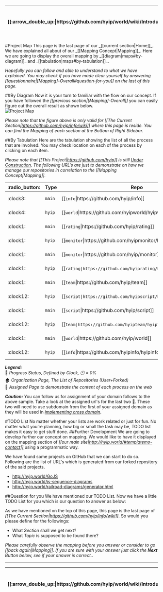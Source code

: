 <table>
  <thead>
    <tr>
      <th>[[:arrow_double_up:|https://github.com/hyip/world/wiki/Introduction]]</th>
      <th>[[:arrow_up_small:|https://github.com/hyipworld/hyipworld.github.io/wiki/Introduction]]</th>
      <th>[[:rewind:|Introduction]] [[Intro|Introduction]]</th>
      <th>[[:arrow_backward:|[Mapping]-Overall]] [[Prev|[Mapping]-Overall]]</th>
      <th>[[:repeat:|maps#project-map]] [[Reload|maps]]</th>
      <th>Last :arrow_forward:</th>
      <th>[[Next|https://github.com/hyip/rating]] [[:fast_forward:|https://github.com/hyip/rating]]</th>
      <th>[[:arrow_down_small:|https://github.com/hyip/rating]]</th>
      <th>[[:arrow_double_down:|https://github.com/hyip/rating/wiki/Introduction]]</th>
    </tr>
  </thead>
</table>
#Project Map
This page is the last page of our _[[current section|Home]]_. We have explained all about of our _[[Mapping Concept|Mapping]]_. Here we are going to display the overall mapping by _[[diagram|maps#by-diagram]]_ and _[[tabulation|maps#by-tabulation]]_.  

_Hopefully you can follow and able to understand to what we have explained. You may check if you have made clear yourself by answering [[questionnaire|[Mapping]-Overall#question-for-you]] on the last of this page._

##By Diagram
Now it is your turn to familiar with the flow on our concept. If you have followed the _[[previous section|[Mapping]-Overall]]_ you can easily figure out the overall result as shown below.  
[![Project Map](https://hyipworld.github.io/images/github/doc/info.png)](https://tophyipmonitor.wordpress.com/hyip-world/) 
 
_Please note that the figure above is only valid for [[The Current Section|https://github.com/hyip/info/wiki]] where this page is reside. You can find the Mapping of each section at the Bottom of Right Sidebar._

##By Tabulation
Here are the tabulation showing the list of all the process that are involved. You may check location on each of the process by clicking on each item.

_Please note that [[This Project|https://github.com/hyip]] is still <u>Under Construction</u>. The following URL's are just to demonstrate on how we manage our repositories in correlation to the [[Mapping Concept|Mapping]]._
<table>
  <thead>
    <tr>
      <th>:radio_button:</th>
      <th>Type</th>
      <th>Repo</th>
      <th>Wiki</th>
      <th>Team</th>
      <th>Platform</th>
      <th>Channel</th>
    </tr>
  </thead>
  <tbody>
    <tr>
      <td scope="row">:clock3:</td>
      <td scope="row"><code>main</code></td>
      <td>[[<code>info</code>|https://github.com/hyip/info]]</td>
      <td>[[<code>info</code>|https://github.com/hyip/info/wiki]]</td>
      <td scope="row"><img src="https://avatars1.githubusercontent.com/u/8466209?v=20&s=20"></td>
      <td scope="row">-</td>
      <td scope="row">
<a href="maps#project-map" target="_blank"><img src="https://avatars0.githubusercontent.com/u/69631?v=20&s=20"></a>
<a href="maps#project-map" target="_blank"><img src="https://avatars0.githubusercontent.com/u/50278?v=20&s=20"></a>
<a href="maps#project-map" target="_blank"><img src="https://avatars0.githubusercontent.com/u/3597853?v=20&s=20"></a>
<a href="maps#project-map" target="_blank"><img src="https://avatars0.githubusercontent.com/u/541152?v=20&s=20"></a>
<a href="maps#project-map" target="_blank"><img src="https://avatars0.githubusercontent.com/u/14248?v=20&s=20"></a>                                        <a href="maps#project-map" target="_blank"><img src="https://avatars0.githubusercontent.com/u/2325903?v=20&s=20"></a>
</td>
    </tr>
    <tr>
      <td scope="row">:clock4:</td>
      <td scope="row"><code>hyip</code></td>
      <td>[[<code>world</code>|https://github.com/hyipworld/hyipworld.github.io]]</td>
      <td>[[<code>world</code>|https://github.com/hyipworld/hyipworld.github.io/wiki]]</td>
      <td scope="row"><img src="https://avatars1.githubusercontent.com/u/8466209?v=20&s=20"></td>
      <td scope="row">[[:house:|https://github.com/hyipworld]] [[:cinema:|http://hyip.world/]] </td>
      <td scope="row">
<a href="maps#project-map" target="_blank"><img src="https://avatars0.githubusercontent.com/u/69631?v=20&s=20"></a>
<a href="maps#project-map" target="_blank"><img src="https://avatars0.githubusercontent.com/u/50278?v=20&s=20"></a>
<a href="maps#project-map" target="_blank"><img src="https://avatars0.githubusercontent.com/u/3597853?v=20&s=20"></a>
<a href="maps#project-map" target="_blank"><img src="https://avatars0.githubusercontent.com/u/276006?v=20&s=20"></a>
<a href="maps#project-map" target="_blank"><img src="https://avatars0.githubusercontent.com/u/366151?v=20&s=20"></a>                                        <a href="maps#project-map" target="_blank"><img src="https://avatars0.githubusercontent.com/u/951002?v=20&s=20"></a>                                        </td>
    <tr>
      <td scope="row">:clock1:</td>
      <td scope="row"><code>main</code></td>
      <td>[[<code>rating</code>|https://github.com/hyip/rating]]</td>
      <td>[[<code>rating</code>|https://github.com/hyip/rating/wiki]]</td>
      <td scope="row"><img src="https://avatars1.githubusercontent.com/u/8466209?v=20&s=20"></td>
      <td scope="row"><img src="https://avatars0.githubusercontent.com/u/1342004?v=20&s=20"> </td>
      <td scope="row">
<a href="maps#project-map" target="_blank"><img src="https://avatars0.githubusercontent.com/u/69631?v=20&s=20"></a>
<a href="maps#project-map" target="_blank"><img src="https://avatars0.githubusercontent.com/u/50278?v=20&s=20"></a>
<a href="maps#project-map" target="_blank"><img src="https://avatars0.githubusercontent.com/u/3597853?v=20&s=20"></a>
<a href="maps#project-map" target="_blank"><img src="https://avatars0.githubusercontent.com/u/541152?v=20&s=20"></a>
<a href="maps#project-map" target="_blank"><img src="https://avatars0.githubusercontent.com/u/14248?v=20&s=20"></a>                                        <a href="maps#project-map" target="_blank"><img src="https://avatars0.githubusercontent.com/u/2325903?v=20&s=20"></a>
</td>
    </tr>
    <tr>
      <td scope="row">:clock1:</td>
      <td scope="row"><code>hyip</code></td>
      <td>[[<code>monitor</code>|https://github.com/hyipmonitor/hyipmonitor.github.io]] </td>
      <td>[[<code>monitor|https://github.com/hyipmonitor/hyipmonitor.github.io/wiki]]</code></td>
      <td scope="row"><img src="https://avatars1.githubusercontent.com/u/14018681?v=20&s=20"</td>
      <td scope="row">[[:house:|https://github.com/hyipmonitor]] [[:cinema:|http://hyipmonitors.info/]] </td>
      <td scope="row">
<a href="maps#project-map" target="_blank"><img src="https://avatars0.githubusercontent.com/u/69631?v=20&s=20"></a>
<a href="maps#project-map" target="_blank"><img src="https://avatars0.githubusercontent.com/u/50278?v=20&s=20"></a>
<a href="maps#project-map" target="_blank"><img src="https://avatars0.githubusercontent.com/u/3597853?v=20&s=20"></a>
<a href="maps#project-map" target="_blank"><img src="https://avatars0.githubusercontent.com/u/276006?v=20&s=20"></a>
<a href="maps#project-map" target="_blank"><img src="https://avatars0.githubusercontent.com/u/366151?v=20&s=20"></a>                                        <a href="maps#project-map" target="_blank"><img src="https://avatars0.githubusercontent.com/u/951002?v=20&s=20"></a>                                        </td>
    <tr>
    <tr>
      <td scope="row">:clock1:</td>
      <td scope="row"><code>main</code></td>
      <td>[[<code>monitor</code>|https://github.com/hyip/monitor]]</td>
      <td>[[<code>monitor</code>|https://github.com/hyip/monitor/wiki]]</td>
      <td scope="row"><img src="https://avatars1.githubusercontent.com/u/14018681?v=20&s=20"</td>
      <td scope="row"><a href="https://github.com/aws" target="_blank"><img src="https://avatars0.githubusercontent.com/u/2232217?v=20&s=20"></a></td>
      <td scope="row">
<a href="maps#project-map" target="_blank"><img src="https://avatars0.githubusercontent.com/u/69631?v=20&s=20"></a>
<a href="maps#project-map" target="_blank"><img src="https://avatars0.githubusercontent.com/u/50278?v=20&s=20"></a>
<a href="maps#project-map" target="_blank"><img src="https://avatars0.githubusercontent.com/u/3597853?v=20&s=20"></a>
<a href="maps#project-map" target="_blank"><img src="https://avatars0.githubusercontent.com/u/541152?v=20&s=20"></a>
<a href="maps#project-map" target="_blank"><img src="https://avatars0.githubusercontent.com/u/14248?v=20&s=20"></a>                                        <a href="maps#project-map" target="_blank"><img src="https://avatars0.githubusercontent.com/u/2325903?v=20&s=20"></a>
</td>
    </tr>
    <tr>
      <td scope="row">:clock1:</td>
      <td scope="row"><code>hyip</code></td>
      <td>[[<code>rating|https://github.com/hyiprating/hyiprating.github.io]]</code></td>
      <td>[[<code>rating|https://github.com/hyiprating/hyiprating.github.io/wiki]]</code></td>
      <td scope="row"><img src="https://avatars1.githubusercontent.com/u/14160646?v=20&s=20"></td>
      <td scope="row">[[:house:|https://github.com/hyiprating]] [[:cinema:|http://tophyips.info/]] </td>
      <td scope="row">
<a href="maps#project-map" target="_blank"><img src="https://avatars0.githubusercontent.com/u/69631?v=20&s=20"></a>
<a href="maps#project-map" target="_blank"><img src="https://avatars0.githubusercontent.com/u/50278?v=20&s=20"></a>
<a href="maps#project-map" target="_blank"><img src="https://avatars0.githubusercontent.com/u/3597853?v=20&s=20"></a>
<a href="maps#project-map" target="_blank"><img src="https://avatars0.githubusercontent.com/u/276006?v=20&s=20"></a>
<a href="maps#project-map" target="_blank"><img src="https://avatars0.githubusercontent.com/u/366151?v=20&s=20"></a>                                        <a href="maps#project-map" target="_blank"><img src="https://avatars0.githubusercontent.com/u/951002?v=20&s=20"></a>                                        </td>
    <tr>
    <tr>
      <td scope="row">:clock1:</td>
      <td scope="row"><code>main</code></td>
      <td>[[<code>team</code>|https://github.com/hyip/team]]</td>
      <td>[[<code>team</code>|https://github.com/hyip/team/wiki]]</td>
      <td scope="row"><img src="https://avatars1.githubusercontent.com/u/8466209?v=20&s=20"></td>
      <td scope="row">-</td>
      <td scope="row">
<a href="maps#project-map" target="_blank"><img src="https://avatars0.githubusercontent.com/u/69631?v=20&s=20"></a>
<a href="maps#project-map" target="_blank"><img src="https://avatars0.githubusercontent.com/u/50278?v=20&s=20"></a>
<a href="maps#project-map" target="_blank"><img src="https://avatars0.githubusercontent.com/u/3597853?v=20&s=20"></a>
<a href="maps#project-map" target="_blank"><img src="https://avatars0.githubusercontent.com/u/541152?v=20&s=20"></a>
<a href="maps#project-map" target="_blank"><img src="https://avatars0.githubusercontent.com/u/14248?v=20&s=20"></a>                                        <a href="maps#project-map" target="_blank"><img src="https://avatars0.githubusercontent.com/u/2325903?v=20&s=20"></a>
</td>
    </tr>
    <tr>
      <td scope="row">:clock12:</td>
      <td scope="row"><code>hyip</code></td>
      <td>[[<code>script|https://github.com/hyipscript/hyipscript.github.io]]</code></td>
      <td>[[<code>script|https://github.com/hyipscript/hyipscript.github.io/wiki]]</code></td>
      <td scope="row">-</td>
      <td scope="row">[[:house:|https://github.com/hyipscript]] [[:cinema:|http://hyipscript.info/]] </td>
      <td scope="row">
<a href="maps#project-map" target="_blank"><img src="https://avatars0.githubusercontent.com/u/69631?v=20&s=20"></a>
<a href="maps#project-map" target="_blank"><img src="https://avatars0.githubusercontent.com/u/50278?v=20&s=20"></a>
<a href="maps#project-map" target="_blank"><img src="https://avatars0.githubusercontent.com/u/3597853?v=20&s=20"></a>
<a href="maps#project-map" target="_blank"><img src="https://avatars0.githubusercontent.com/u/276006?v=20&s=20"></a>
<a href="maps#project-map" target="_blank"><img src="https://avatars0.githubusercontent.com/u/366151?v=20&s=20"></a>                                        <a href="maps#project-map" target="_blank"><img src="https://avatars0.githubusercontent.com/u/951002?v=20&s=20"></a>                                        </td>
    <tr>
    </tr>
    <tr>
      <td scope="row">:clock1:</td>
      <td scope="row"><code>main</code></td>
      <td>[[<code>script</code>|https://github.com/hyip/script]]</td>
      <td>[[<code>script</code>|https://github.com/hyip/script/wiki]]</td>
      <td scope="row"><img src="https://avatars1.githubusercontent.com/u/14160646?v=20&s=20"></td>
      <td scope="row">-</td>
      <td scope="row">
<a href="maps#project-map" target="_blank"><img src="https://avatars0.githubusercontent.com/u/69631?v=20&s=20"></a>
<a href="maps#project-map" target="_blank"><img src="https://avatars0.githubusercontent.com/u/50278?v=20&s=20"></a>
<a href="maps#project-map" target="_blank"><img src="https://avatars0.githubusercontent.com/u/3597853?v=20&s=20"></a>
<a href="maps#project-map" target="_blank"><img src="https://avatars0.githubusercontent.com/u/541152?v=20&s=20"></a>
<a href="maps#project-map" target="_blank"><img src="https://avatars0.githubusercontent.com/u/14248?v=20&s=20"></a>                                        <a href="maps#project-map" target="_blank"><img src="https://avatars0.githubusercontent.com/u/2325903?v=20&s=20"></a>
</td>
    </tr>
    <tr>
      <td scope="row">:clock12:</td>
      <td scope="row"><code>hyip</code></td>
      <td>[[<code>team|https://github.com/hyipteam/hyipteam.github.io]]</code></td>
      <td>[[<code>team</code>|https://github.com/hyipteam/hyipteam.github.io/wiki]]</td>
      <td scope="row">-</td>
      <td scope="row">[[:house:|https://github.com/hyipteam]] [[:cinema:|http://team.hyip.world/]] </td>
      <td scope="row">
<a href="maps#project-map" target="_blank"><img src="https://avatars0.githubusercontent.com/u/69631?v=20&s=20"></a>
<a href="maps#project-map" target="_blank"><img src="https://avatars0.githubusercontent.com/u/50278?v=20&s=20"></a>
<a href="maps#project-map" target="_blank"><img src="https://avatars0.githubusercontent.com/u/3597853?v=20&s=20"></a>
<a href="maps#project-map" target="_blank"><img src="https://avatars0.githubusercontent.com/u/276006?v=20&s=20"></a>
<a href="maps#project-map" target="_blank"><img src="https://avatars0.githubusercontent.com/u/366151?v=20&s=20"></a>                                        <a href="maps#project-map" target="_blank"><img src="https://avatars0.githubusercontent.com/u/951002?v=20&s=20"></a>                                        </td>
    <tr>
    <tr>
      <td scope="row">:clock1:</td>
      <td scope="row"><code>main</code></td>
      <td>[[<code>world</code>|https://github.com/hyip/world]]</td>
      <td>[[<code>world</code>|https://github.com/hyip/world/wiki]]</td>
      <td scope="row"><img src="https://avatars1.githubusercontent.com/u/8466209?v=20&s=20"></td>
      <td scope="row">-</td>
      <td scope="row">
<a href="maps#project-map" target="_blank"><img src="https://avatars0.githubusercontent.com/u/69631?v=20&s=20"></a>
<a href="maps#project-map" target="_blank"><img src="https://avatars0.githubusercontent.com/u/50278?v=20&s=20"></a>
<a href="maps#project-map" target="_blank"><img src="https://avatars0.githubusercontent.com/u/3597853?v=20&s=20"></a>
<a href="maps#project-map" target="_blank"><img src="https://avatars0.githubusercontent.com/u/541152?v=20&s=20"></a>
<a href="maps#project-map" target="_blank"><img src="https://avatars0.githubusercontent.com/u/14248?v=20&s=20"></a>                                        <a href="maps#project-map" target="_blank"><img src="https://avatars0.githubusercontent.com/u/2325903?v=20&s=20"></a>
</td>
    </tr>
    <tr>
      <td scope="row">:clock12:</td>
      <td scope="row"><code>hyip</code></td>
      <td>[[<code>info</code>|https://github.com/hyipinfo/hyipinfo.github.io]]</td>
      <td>[[<code>info</code>|https://github.com/hyipinfo/hyipinfo.github.io/wiki]]</td>
      <td scope="row">-</td>
      <td scope="row">[[:house:|https://github.com/hyipinfo]] [[:cinema:|http://info.hyip.world/]] </td>
      <td scope="row">
<a href="maps#project-map" target="_blank"><img src="https://avatars0.githubusercontent.com/u/69631?v=20&s=20"></a>
<a href="maps#project-map" target="_blank"><img src="https://avatars0.githubusercontent.com/u/50278?v=20&s=20"></a>
<a href="maps#project-map" target="_blank"><img src="https://avatars0.githubusercontent.com/u/3597853?v=20&s=20"></a>
<a href="maps#project-map" target="_blank"><img src="https://avatars0.githubusercontent.com/u/276006?v=20&s=20"></a>
<a href="maps#project-map" target="_blank"><img src="https://avatars0.githubusercontent.com/u/366151?v=20&s=20"></a>                                        <a href="maps#project-map" target="_blank"><img src="https://avatars0.githubusercontent.com/u/951002?v=20&s=20"></a>                                        </td>
    <tr>
  </tbody>
</table>

**_Legend:_**  
:radio_button: _Progress Status, Defined by Clock, :clock12: = 0%_  
:house: _Organization Page, The List of Repositories (User+Forked)_  
:cinema: _Assigned Page to demonstrate the content of each process on the web_  

**_Caution:_**
You can follow us for assignment of your domain follows to the above sample. Take a look at the assigned url's for the last two :cinema:. These two will need to use subdomain from the first of your assigned domain as they will be used in _<a href="https://en.wikipedia.org/wiki/Cross-origin_resource_sharing" target="_blank">implementing cross domain</a>_.

#TODO List
No matter whether your lists are work related or just for fun. No matter what you’re planning, how big or small the task may be, TODO list makes it easy to get stuff done. 
##Further Development
We are going to develop further our concept on mapping. We would like to have it displayed on the mapping section of _[[our main site|http://hyip.world/#templatemo-contact]]_ using a programmatic way. 

We have found some projects on GitHub that we can start to do so. Following are the list of URL's which is generated from our forked repository of the said projects.
 
- http://hyip.world/GoJS  
- http://hyip.world/js-sequence-diagrams  
- http://hyip.world/railroad-diagrams/generator.html 
 
##Question for you
We have mentioned our TODO List. Now we have a little TODO List for you which is our question to answer as below: 

As we have mentioned on the top of this page, this page is the last page of _[[The Current Section|https://github.com/hyip/info/wiki]]_. So would you please define for the followings:
* What _Section_ shall we get next? 
* What _Topic_ is supposed to be found there?   
 
_Please carefully observe the mapping before you answer or consider to go [[back again|Mapping]]. If you are sure with your answer just click the **Next** Button below, see if your answer is correct.._
***
<table>
  <thead>
    <tr>
      <th>[[:arrow_double_up:|https://github.com/hyip/world/wiki/Introduction]]</th>
      <th>[[:arrow_up_small:|https://github.com/hyipworld/hyipworld.github.io/wiki/Introduction]]</th>
      <th>[[:rewind:|Introduction]] [[Intro|Introduction]]</th>
      <th>[[:arrow_backward:|[Mapping]-Overall]] [[Prev|[Mapping]-Overall]]</th>
      <th>[[:repeat:|maps#project-map]] [[Reload|maps]]</th>
      <th>Last :arrow_forward:</th>
      <th>[[Next|https://github.com/hyip/rating]] [[:fast_forward:|https://github.com/hyip/rating]]</th>
      <th>[[:arrow_down_small:|https://github.com/hyip/rating]]</th>
      <th>[[:arrow_double_down:|https://github.com/hyip/rating/wiki/Introduction]]</th>
    </tr>
  </thead>
</table>